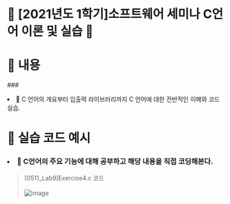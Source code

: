 # 📌 [2021년도 1학기]소프트웨어 세미나 C언어 이론 및 실습 📂

# 📌 내용
###<li>📁  C 언어의 개요부터 입출력 라이브러리까지 C 언어에 대한 전반적인 이해와 코드 실습.</li>

# 📌 실습 코드 예시
### <li>📁 C언어의 주요 기능에 대해 공부하고 해당 내용을 직접 코딩해본다.</li>
>  [0511_Lab9]Exercise4.c 코드</br></br>
> ![image](https://user-images.githubusercontent.com/48740872/135411928-d7de3441-30a3-43d5-b123-616b5d864125.png)
